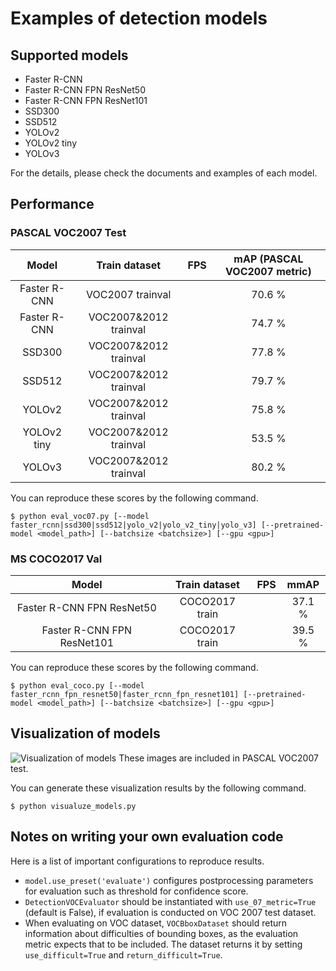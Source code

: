 # Examples of detection models

## Supported models
- Faster R-CNN
- Faster R-CNN FPN ResNet50
- Faster R-CNN FPN ResNet101
- SSD300
- SSD512
- YOLOv2
- YOLOv2 tiny
- YOLOv3

For the details, please check the documents and examples of each model.

## Performance

### PASCAL VOC2007 Test

| Model | Train dataset | FPS | mAP (PASCAL VOC2007 metric) |
|:-:|:-:|:-:|:-:|
| Faster R-CNN | VOC2007 trainval | | 70.6 % |
| Faster R-CNN | VOC2007\&2012 trainval | | 74.7 % |
| SSD300 | VOC2007\&2012 trainval | | 77.8 % |
| SSD512 | VOC2007\&2012 trainval | | 79.7 % |
| YOLOv2 | VOC2007\&2012 trainval | | 75.8 % |
| YOLOv2 tiny | VOC2007\&2012 trainval | | 53.5 % |
| YOLOv3 | VOC2007\&2012 trainval | | 80.2 % |

You can reproduce these scores by the following command.
```
$ python eval_voc07.py [--model faster_rcnn|ssd300|ssd512|yolo_v2|yolo_v2_tiny|yolo_v3] [--pretrained-model <model_path>] [--batchsize <batchsize>] [--gpu <gpu>]
```

### MS COCO2017 Val

| Model | Train dataset | FPS | mmAP |
|:-:|:-:|:-:|:-:|
| Faster R-CNN FPN ResNet50 | COCO2017 train | | 37.1 % |
| Faster R-CNN FPN ResNet101 | COCO2017 train | | 39.5 % |

You can reproduce these scores by the following command.
```
$ python eval_coco.py [--model faster_rcnn_fpn_resnet50|faster_rcnn_fpn_resnet101] [--pretrained-model <model_path>] [--batchsize <batchsize>] [--gpu <gpu>]
```

## Visualization of models

![Visualization of models](https://user-images.githubusercontent.com/3014172/40634581-bb01f52a-6330-11e8-8502-ba3dacd81dc8.png)
These images are included in PASCAL VOC2007 test.

You can generate these visualization results by the following command.
```
$ python visualuze_models.py
```

## Notes on writing your own evaluation code

Here is a list of important configurations to reproduce results.

+ `model.use_preset('evaluate')` configures postprocessing parameters for evaluation such as threshold for confidence score.
+ `DetectionVOCEvaluator` should be instantiated with `use_07_metric=True` (default is False), if evaluation is conducted on VOC 2007 test dataset.
+ When evaluating on VOC dataset, `VOCBboxDataset` should return information about difficulties of bounding boxes, as the evaluation metric expects that to be included.
The dataset returns it by setting `use_difficult=True` and `return_difficult=True`.
